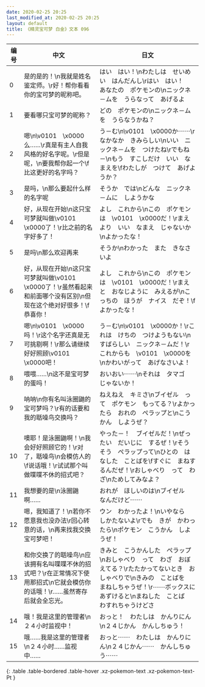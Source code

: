 ```yaml
---
date: 2020-02-25 20:25
last_modified_at: 2020-02-25 20:25
layout: default
title: 《精灵宝可梦 白金》文本 096
---
```

| 编号 | 中文 | 日文 |
| ---- | ---- | ---- |
| 0 | 是的是的！\n我就是姓名鉴定师。\r好！帮你看看你的宝可梦的昵称吧。 | はい　はい！\nわたしは　せいめい　はんだんし\rはい　はい！　あなたの　ポケモンの\nニックネ－ムを　うらなって　あげるよ |
| 1 | 要看哪只宝可梦的昵称？ | どの　ポケモンの\nニックネ－ムを　うらなうかね？ |
| 2 | 嗯\n\v0101　\x0000么……\r真是有主人自我风格的好名字呢。\r但是呢，\n要我帮你起一个\f比这更好的名字吗？ | う－む\n\v0101　\x0000か⋯⋯\rなかなか　きみらしい\nいい　ニックネ－ムを　つけたね\rでもね－\nもう　すこしだけ　いい　なまえを\fわたしが　つけて　あげようか？ |
| 3 | 是吗，\n那么要起什么样的名字呢 | そうか　では\nどんな　ニックネ－ムに　しようかな |
| 4 | 好，从现在开始\n这只宝可梦就叫做\v0101　\x0000了！\r比之前的名字好多了！ | よし　これから\nこの　ポケモンは　\v0101　\x0000だ！\rまえより　いい　なまえ　じゃないか\nよかったな！ |
| 5 | 是吗\n那么欢迎再来 | そうか\nわかった　また　きなさいよ |
| 6 | 好，从现在开始\n这只宝可梦就叫做\v0101　\x0000了！\r虽然看起来和前面哪个没有区别\n但现在这个绝对好很多！\f恭喜你！ | よし　これから\nこの　ポケモンは　\v0101　\x0000だ！\rまえと　おなじように　みえるが\nこっちの　ほうが　ナイス　だぞ！\fよかったな！ |
| 7 | 嗯\n\v0101　\x0000吗！\r这个名字还真是无可挑剔啊！\r那么请继续好好照顾\v0101　\x0000吧！ | う－む\n\v0101　\x0000か！\rこれは　けちの　つけようもない\nすばらしい　ニックネ－ムだ！\rこれからも　\v0101　\x0000を\nかわいがって　あげなさいよ！ |
| 8 | 喂喂……\n这不是宝可梦的蛋吗！ | おいおい⋯⋯\nそれは　タマゴ　じゃないか！ |
| 9 | 呐呐\n你有名叫泳圈鼬的宝可梦吗？\r有的话要和我的聒噪鸟交换吗？ | ねえねえ　キミさ\nブイゼル　って　ポケモン　もってる？\rよかったら　おれの　ぺラップと\nこうかん　しようぜ？ |
| 10 | 噢耶！是泳圈鼬啊！\n我会好好照顾它的！\r对了，聒噪鸟\n会模仿人的\f说话哦！\r试试那个叫做喋喋不休的招式吧？ | やった－！　ブイゼルだ！\nぜったい　だいじに　するぜ！\rそうそう　ぺラップって\nひとの　はなした　ことばを\fすぐに　まねするんだぜ！\rおしゃべり　って　わざ\nためしてみなよ？ |
| 11 | 我想要的是\n泳圈鼬啊…… | おれが　ほしいのは\nブイゼル　なんだけど⋯⋯ |
| 12 | 嗯，我知道了！\n若你不愿意我也没办法\r回心转意的话，\n再来找我交换宝可梦吧！ | ウン　わかったよ！\nいやなら　しかたないよ\rでも　きが　かわったら\nポケモン　こうかん　しようぜ！ |
| 13 | 和你交换了的聒噪鸟\n应该拥有名叫喋喋不休的招式吧？\r在正常情况下使用那招式\n它就会模仿你的话哦！\r……虽然寄存后就会全忘光。 | きみと　こうかんした　ぺラップ\nおしゃべり　って　わざ　おぼえてる？\rたたかってないとき　おしゃべりで\nきみの　ことばを　まねしちゃうぜ！\r⋯⋯ボックスに　あずけると\nまねした　ことば　わすれちゃうけどさ |
| 14 | 哦！我是这里的管理者\n２４小时监视中！ | おっと！　わたしは　かんりにん\n２４じかん　かんしちゅう！ |
| 15 | 哦……我是这里的管理者\n２４小时……监视中…… | おっと⋯⋯　わたしは　かんりにん\n２４じかん⋯⋯　かんしちゅう⋯⋯ |
{: .table .table-bordered .table-hover .xz-pokemon-text .xz-pokemon-text-Pt }